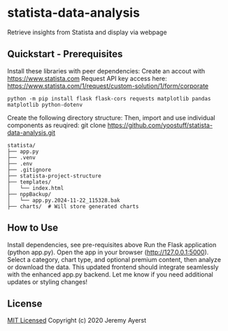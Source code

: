 # statista-data-analysis
Retrieve insights from Statista and display via webpage

## Quickstart - Prerequisites

Install these libraries with peer dependencies:
Create an accout with https://www.statista.com
Request API key access here: https://www.statista.com/1/request/custom-solution/1/form/corporate 

```pip
python -m pip install flask flask-cors requests matplotlib pandas matplotlib python-dotenv 
```
Create the following directory structure:
Then, import and use individual components as reuqired: 
git clone https://github.com/yoostuff/statista-data-analysis.git

```pip
statista/
├── app.py
├── .venv
├── .env
├── .gitignore
├── statista-project-structure
├── templates/
│   └── index.html
├── nppBackup/
│   └── app.py.2024-11-22_115328.bak
├── charts/  # Will store generated charts

```
## How to Use

Install dependencies, see pre-requisites above
Run the Flask application (python app.py).
Open the app in your browser (http://127.0.0.1:5000).
Select a category, chart type, and optional premium content, then analyze or download the data.
This updated frontend should integrate seamlessly with the enhanced app.py backend. Let me know if you need additional updates or styling changes!

## License

[MIT Licensed](LICENSE)
Copyright (c) 2020 Jeremy Ayerst

